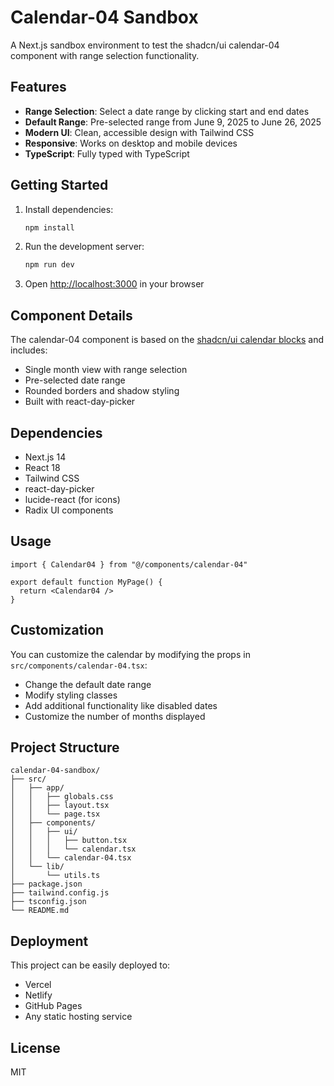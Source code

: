 # Calendar-04 Sandbox

A Next.js sandbox environment to test the shadcn/ui calendar-04 component with range selection functionality.

## Features

- **Range Selection**: Select a date range by clicking start and end dates
- **Default Range**: Pre-selected range from June 9, 2025 to June 26, 2025
- **Modern UI**: Clean, accessible design with Tailwind CSS
- **Responsive**: Works on desktop and mobile devices
- **TypeScript**: Fully typed with TypeScript

## Getting Started

1. Install dependencies:
   ```bash
   npm install
   ```

2. Run the development server:
   ```bash
   npm run dev
   ```

3. Open [http://localhost:3000](http://localhost:3000) in your browser

## Component Details

The calendar-04 component is based on the [shadcn/ui calendar blocks](https://ui.shadcn.com/blocks/calendar#calendar-04) and includes:

- Single month view with range selection
- Pre-selected date range
- Rounded borders and shadow styling
- Built with react-day-picker

## Dependencies

- Next.js 14
- React 18
- Tailwind CSS
- react-day-picker
- lucide-react (for icons)
- Radix UI components

## Usage

```tsx
import { Calendar04 } from "@/components/calendar-04"

export default function MyPage() {
  return <Calendar04 />
}
```

## Customization

You can customize the calendar by modifying the props in `src/components/calendar-04.tsx`:

- Change the default date range
- Modify styling classes
- Add additional functionality like disabled dates
- Customize the number of months displayed

## Project Structure

```
calendar-04-sandbox/
├── src/
│   ├── app/
│   │   ├── globals.css
│   │   ├── layout.tsx
│   │   └── page.tsx
│   ├── components/
│   │   ├── ui/
│   │   │   ├── button.tsx
│   │   │   └── calendar.tsx
│   │   └── calendar-04.tsx
│   └── lib/
│       └── utils.ts
├── package.json
├── tailwind.config.js
├── tsconfig.json
└── README.md
```

## Deployment

This project can be easily deployed to:

- Vercel
- Netlify
- GitHub Pages
- Any static hosting service

## License

MIT
